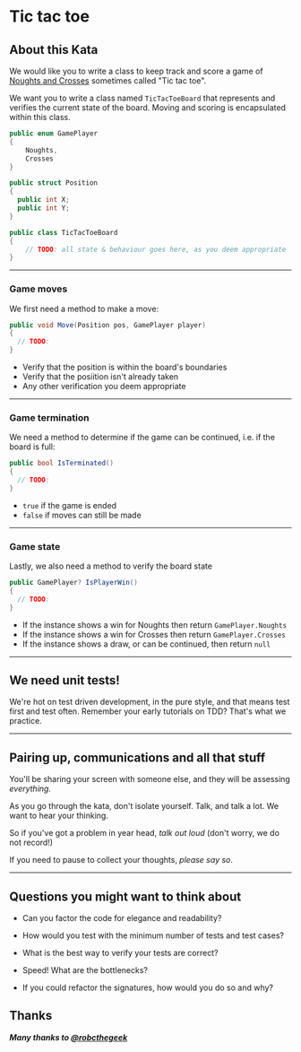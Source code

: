 # Tic tac toe 

## About this Kata ##

We would like you to write a class to keep track and score a game of [Noughts and Crosses](https://en.wikipedia.org/wiki/Tic-tac-toe) sometimes called "Tic tac toe".

We want you to write a class named ``TicTacToeBoard`` that represents and verifies the current state of the board. Moving and scoring is encapsulated within this class.

```csharp
public enum GamePlayer
{
    Noughts,
    Crosses
}

public struct Position 
{
  public int X;
  public int Y;
}

public class TicTacToeBoard 
{
    // TODO: all state & behaviour goes here, as you deem appropriate
}
```

---

### Game moves

We first need a method to make a move:

```csharp
public void Move(Position pos, GamePlayer player)
{
  // TODO:
}
```

- Verify that the position is within the board's boundaries
- Verify that the posiition isn't already taken
- Any other verification you deem appropriate

---

### Game termination

We need a method to determine if the game can be continued, i.e. if the board is full:

```csharp
public bool IsTerminated()
{
  // TODO: 
}
```

- ``true`` if the game is ended
- ``false`` if moves can still be made

---

### Game state

Lastly, we also need a method to verify the board state

```csharp
public GamePlayer? IsPlayerWin() 
{
  // TODO:
}
```

- If the instance shows a win for Noughts then return ``GamePlayer.Noughts``
- If the instance shows a win for Crosses then return ``GamePlayer.Crosses``
- If the instance shows a draw, or can be continued, then return ``null``


---

## We need unit tests!

We're hot on test driven development, in the pure style, and that means test first and test often. Remember your early tutorials on TDD? That's what we practice.

---

## Pairing up, communications and all that stuff

You'll be sharing your screen with someone else, and they will be assessing *everything.*

As you go through the kata, don't isolate yourself. Talk, and talk a lot. We want to hear your thinking. 

So if you've got a problem in year head, *talk out loud* (don't worry, we do not record!)

If you need to pause to collect your thoughts, *please say so*. 

---

## Questions you might want to think about

* Can you factor the code for elegance and readability?

* How would you test with the minimum number of tests and test cases?

* What is the best way to verify your tests are correct?

* Speed! What are the bottlenecks?

* If you could refactor the signatures, how would you do so and why? 

## Thanks

***Many thanks to [@robcthegeek](https://github.com/robcthegeek)***

